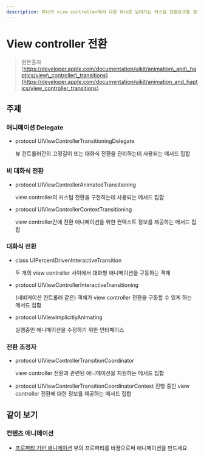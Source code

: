 ```yaml
---
description: 하나의 view controller에서 다른 하나로 넘어가는 커스텀 전환효과를 정의하세요
---
```


# View controller 전환

> 원본출처  
> [https://developer.apple.com/documentation/uikit/animation\_and\_haptics/view\_controller\_transitions](https://developer.apple.com/documentation/uikit/animation_and_haptics/view_controller_transitions)

## 주제

### 애니메이션 Delegate

* protocol UIViewControllerTransitioningDelegate

  뷰 컨트롤러간의 고정길이 또는 대화식 전환을 관리하는데 사용되는 메서드 집합

### 비 대화식 전환

* protocol UIViewControllerAnimatedTransitioning

  view controller의 커스텀 전환을 구현하는데 사용되는 메서드 집합

* protocol UIViewControllerContextTransitioning

  view controller간에 전환 애니메이션을 위한 컨텍스트 정보를 제공하는 메서드 집합

### 대화식 전환

* class UIPercentDrivenInteractiveTransition

  두 개의 view controller 사이에서 대화형 애니메이션을 구동하는 객체

* protocol UIViewControllerInteractiveTransitioning

  \(네비게이션 컨트롤러 같은\) 객체가 view controller 전환을 구동할 수 있게 하는 메서드 집합

* protocol UIViewImplicitlyAnimating

  실행중인 애니메이션을 수정하기 위한 인터페이스

### 전환 조정자

* protocol UIViewControllerTransitionCoordinator

  view controller 전환과 관련된 애니메이션을 지원하는 메서드 집합

* protocol UIViewControllerTransitionCoordinatorContext 진행 중인 view controller 전환에 대한 정보를 제공하는 메서드 집합

## 같이 보기

### 컨텐츠 애니메이션

* [프로퍼티 기반 애니메이션](property-based-animations/) 뷰의 프로퍼티를 바꿈으로써 애니메이션을 만드세요



